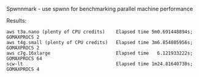 Spwnnmark - use spwnn for benchmarking parallel machine performance

Results:
```
aws t3a.nano (plenty of CPU credits)    Elapsed time 5m0.691448894s; GOMAXPROCS 2
aws t4g.small (plenty of CPU credits)   Elapsed time 3m6.854805956s; GOMAXPROCS 2
aws c7g.16xlarge                        Elapsed time   6.121933222s; GOMAXPROCS 64
scw-lt                                  Elapsed time 1m24.81640730s; GOMAXPROCS 4

```